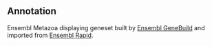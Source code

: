 **Annotation**
----------

Ensembl Metazoa displaying geneset built by [Ensembl GeneBuild](https://rapid.ensembl.org/info/genome/genebuild/full_genebuild.html)
and imported from [Ensembl Rapid](https://rapid.ensembl.org/Melitaea_cinxia_GCA_905220565.1/).

